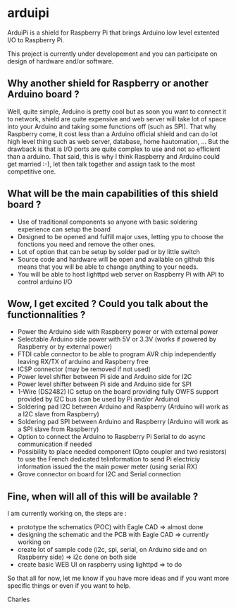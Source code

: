 arduipi
=======

ArduiPi is a shield for Raspberry Pi that brings Arduino low level extented I/O to Raspberry Pi.

This project is currently under developement and you can participate on design of hardware and/or software.


Why another shield for Raspberry or another Arduino board ? 
-----------------------------------------------------------
Well, quite simple, Arduino is pretty cool but as soon you want to connect it to network, shield are quite expensive and web server will take lot of space into your Arduino and taking some functions off (such as SPI).
That why Raspberry come, it cost less than a Arduino official shield and can do lot high level thing such as web server, database, home hautomation, ... But the drawback is that is I/O ports are quite complex to use and not so efficient than a arduino.
That said, this is why I think Raspberry and Arduino could get married :-), let then talk together and assign task to the most competitive one.


What will be the main capabilities of this shield board ?
---------------------------------------------------------
- Use of traditional components so anyone with basic soldering experience can setup the board
- Designed to be opened and fulfill major uses, letting ypu to choose the fonctions you need and remove the other ones.
- Lot of option that can be setup by solder pad or by little switch
- Source code and hardware will be open and available on github this means that you will be able to change anything to your needs.
- You will be able to host lighttpd web server on Raspberry Pi with API to control arduino I/O


Wow, I get excited ? Could you talk about the functionnalities ?
----------------------------------------------------------------
- Power the Arduino side with Raspberry power or with external power 
- Selectable Arduino side power with 5V or 3.3V (works if powered by Raspberry or by external power)
- FTDI cable connector to be able to program AVR chip independently leaving RX/TX of arduino and Raspberry free
- ICSP connector (may be removed if not used)
- Power level shifter between Pi side and Arduino side for I2C
- Power level shifter between Pi side and Arduino side for SPI
- 1-Wire (DS2482) IC setup on the board providing fully OWFS support provided by I2C bus (can be used by Pi and/or Arduino)
- Soldering pad I2C between Arduino and Raspberry (Arduino will work as a I2C slave from Raspberry)
- Soldering pad SPI between Arduino and Raspberry (Arduino will work as a SPI slave from Raspberry)
- Option to connect the Arduino to Raspberry Pi Serial to do async communication if needed
- Possibility to place needed component (Opto coupler and two resistors) to use the French dedicated telinformation to send Pi electriciy information issued the the main power meter (using serial RX)
- Grove connector on board for I2C and Serial connection
 
Fine, when will all of this will be available ?
-----------------------------------------------
I am currently working on, the steps are :
- prototype the schematics (POC) with Eagle CAD => almost done
- designing the schematic and the PCB with Eagle CAD => currently working on
- create lot of sample code (i2c, spi, serial, on Arduino side and on Raspberry side) => i2c done on both side
- create basic WEB UI on raspberry using lighttpd => to do


So that all for now, let me know if you have more ideas and if you want more specific things or even if you want to help.

Charles